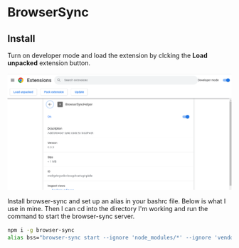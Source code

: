 # BrowserSync

## Install

Turn on developer mode and load the extension by clcking the **Load unpacked**
extension button.

![](./img/install.png)

Install browser-sync and set up an alias in your bashrc file. Below is what I use in mine. Then I can cd
into the directory I'm working and run the command to start the browser-sync
server.

```bash
npm i -g browser-sync
alias bss="browser-sync start --ignore 'node_modules/*' --ignore 'vendor/*' --ignore='storage/*' -w -f '**/*.*'"
```
